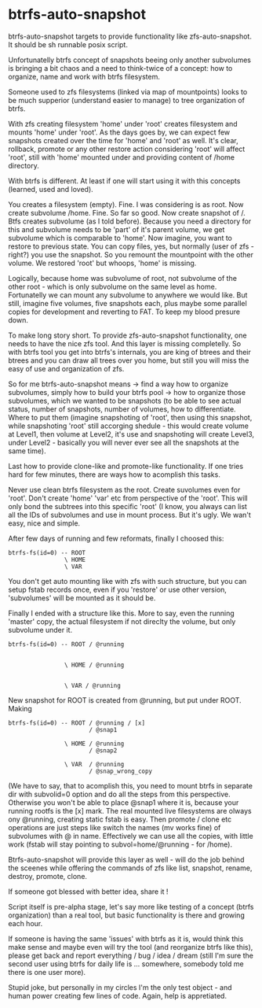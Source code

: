 btrfs-auto-snapshot
===================

btrfs-auto-snapshot targets to provide functionality like zfs-auto-snapshot. It should be sh runnable posix script.

Unfortunatelly btrfs concept of snapshots beeing only another subvolumes is bringing a bit chaos and a need to 
think-twice of a concept: how to organize, name and work with btrfs filesystem.

Someone used to zfs filesystems (linked via map of mountpoints) looks to be much supperior (understand easier to manage) 
to tree organization of btrfs.

With zfs creating filesystem 'home' under 'root' creates filesystem and mounts 'home' under 'root'. As the days goes by,
we can expect few snapshots created over the time for 'home' and 'root' as well. It's clear, rollback, promote or any 
other restore action considering 'root' will affect 'root', still with 'home' mounted under and providing content of /home 
directory. 

With btrfs is different. At least if one will start using it with this concepts (learned, used and loved).

You creates a filesystem (empty). Fine. I was considering is as root. Now create subvolume /home. Fine. So far so good.
Now create snapshot of /. Btfs creates subvolume (as I told before). Because you need a directory for this and subvolume 
needs to be 'part' of it's parent volume, we get subvolume which is comparable to 'home'. Now imagine, you want to restore
to previous state. You can copy files, yes, but normally (user of zfs - right?) you use the snapshot. So you remount the
mountpoint with the other volume. We restored 'root' but whoops, 'home' is missing. 

Logically, because home was subvolume of root, not subvolume of the other root - which is only subvolume on the same 
level as home. Fortunatelly we can mount any subvolume to anywhere we would like. But still, imagine five volumes, five 
snapshots each, plus maybe some parallel copies for development and reverting to FAT. To keep my blood presure down. 

To make long story short. To provide zfs-auto-snapshot functionality, one needs to have the nice zfs tool. And this
layer is missing completelly. So with btrfs tool you get into btrfs's internals, you are king of btrees and their 
btrees and you can draw all trees over you home, but still you will miss the easy of use and organization of zfs.

So for me btrfs-auto-snapshot means -> find a way how to organize subvolumes, simply how to build your btrfs pool -> 
how to organize those subvolumes, which we wanted to be snapshots (to be able to see actual status, number of snapshots, 
number of volumes, how to differentiate. Where to put them (imagine snapshoting of 'root', then using this snapshot,
while snapshoting 'root' still accorging shedule - this would create volume at Level1, then volume at Level2, it's use 
and snapshoting will create Level3, under Level2 - basically you will never ever see all the snapshots at the same time). 

Last how to provide clone-like and promote-like functionality. If one tries hard for few minutes, there are ways how
to acomplish this tasks. 

Never use clean btrfs filesystem as the root. Create suvolumes even for 'root'. Don't create 'home' 'var' etc from 
perspective of the 'root'. This will only bond the subtrees into this specific 'root' (I know, you always can list all the
IDs of subvolumes and use in mount process. But it's ugly. We wan't easy, nice and simple. 

After few days of running and few reformats, finally I choosed this:

```
btrfs-fs(id=0) -- ROOT
                \ HOME
                \ VAR
```

You don't get auto mounting like with zfs with such structure, but you can setup fstab records once, even if you 'restore'
or use other version, 'subvolumes' will be mounted as it should be. 

Finally I ended with a structure like this. More to say, even the running 'master' copy, the actual filesystem if not 
direclty the volume, but only subvolume under it.

```
btrfs-fs(id=0) -- ROOT / @running 
                        
                
                \ HOME / @running
                
                
                \ VAR / @running 
```                
New snapshot for ROOT is created from @running, but put under ROOT. Making 

```
btrfs-fs(id=0) -- ROOT / @running / [x]
                       / @snap1
                
                \ HOME / @running
                       / @snap2
                
                \ VAR  / @running 
                       / @snap_wrong_copy
```

(We have to say, that to acomplish this, you need to mount btrfs in separate dir with subvolid=0 option and do all the 
steps from this perspective. Otherwise you won't be able to place @snap1 where it is, because your running rootfs is the
[x] mark. The real mounted live filesystems are olways ony @running, creating static fstab is easy. Then promote /
clone etc operations are just steps like switch the names (mv works fine) of subvolumes with @ in name. Effectively
we can use all the copies, with little work (fstab will stay pointing to subvol=home/@running - for /home).

Btrfs-auto-snapshot will provide this layer as well - will do the job behind the sceenes while offering the commands 
of zfs like list, snapshot, rename, destroy, promote, clone. 

If someone got blessed with better idea, share it ! 

Script itself is pre-alpha stage, let's say more like testing of a concept (btrfs organization) than a real tool, but 
basic functionality is there and growing each hour. 

If someone is having the same 'issues' with btrfs as it is, would think this make sense and maybe even will try the tool
(and reorganize btrfs like this), please get back and report everything / bug / idea / dream (still I'm sure the second
user using btrfs for daily life is ... somewhere, somebody told me there is one user more). 

Stupid joke, but personally in my circles I'm the only test object - and human power creating few lines of code. Again,
help is appretiated. 

